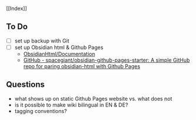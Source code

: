 [[Index]]

## To Do
- [ ] set up backup with Git
- [ ] set up Obsidian html & Github Pages
	- [ObsidianHtml/Documentation](https://obsidian-html.github.io/General%20Information/About%20ObsidianHtml.html)
	- [GitHub - spacegiant/obsidian-github-pages-starter: A simple GitHub repo for paring obsidian-html with Github Pages](https://github.com/spacegiant/obsidian-github-pages-starter#readme)

## Questions
- what shows up on static Github Pages website vs. what does not
- is it possible to make wiki bilingual in EN & DE?
- tagging conventions?
